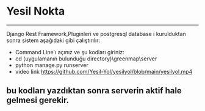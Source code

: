 # Yesil Nokta

-------------------
Django Rest Framework,Pluginleri ve postgresql database i kurulduktan sonra sistem aşağıdaki gibi çalıştırılır:

- Command Line'ı açınız ve şu kodları giriniz:
- cd (uygulamanın bulunduğu directory)\greenmap\server
- python manage.py runserver
- video link https://github.com/Yesil-Yol/yesilyol/blob/main/yesilyol.mp4

bu kodları yazdıktan sonra serverin aktif hale gelmesi gerekir.
------------------- 
